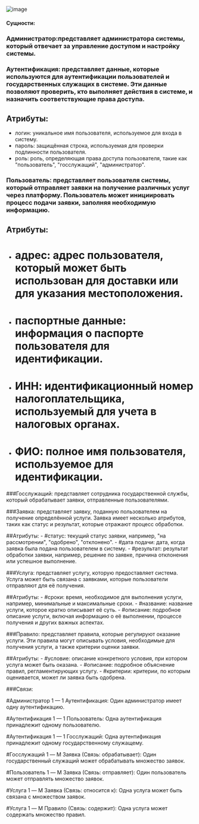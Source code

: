 ![image](https://github.com/user-attachments/assets/562a1a4f-11ff-48d6-a50d-554bdc8c3623)


#### **Сущности**:

### Администратор:представляет администратора системы, который отвечает за управление доступом и настройку системы.

    
### Аутентификация: представляет данные, которые используются для аутентификации пользователей и государственных служащих в системе. Эти данные позволяют проверить, кто выполняет действия в системе, и назначить соответствующие права доступа.

## Атрибуты: 
 - логин: уникальное имя пользователя, используемое для входа в систему.
 - пароль: защищённая строка, используемая для проверки подлинности пользователя.
 - роль: роль, определяющая права доступа пользователя, такие как "пользователь", "госслужащий", "администратор".
    
### Пользователь: представляет пользователя системы, который отправляет заявки на получение различных услуг через платформу. Пользователь может инициировать процесс подачи заявки, заполняя необходимую информацию.

## Атрибуты: 
  - # адрес: адрес пользователя, который может быть использован для доставки или для указания местоположения.
  - # паспортные данные: информация о паспорте пользователя для идентификации.
  - # ИНН: идентификационный номер налогоплательщика, используемый для учета в налоговых органах.
  - # ФИО: полное имя пользователя, используемое для идентификации.
  

###Госслужащий: представляет сотрудника государственной службы, который обрабатывает заявки, отправленные пользователями.


###Заявка: представляет заявку, поданную пользователем на получение определённой услуги. Заявка имеет несколько атрибутов, таких как статус и результат, которые отражают процесс обработки.

##Атрибуты: 
    - #статус: текущий статус заявки, например, "на рассмотрении", "одобрено", "отклонено".
    - #дата подачи: дата, когда заявка была подана пользователем в систему.
    - #результат: результат обработки заявки, например, решение по заявке, причина отклонения или успешное выполнение.


###Услуга: представляет услугу, которую предоставляет система. Услуга может быть связана с заявками, которые пользователи отправляют для её получения.

##Атрибуты: 
    - #сроки: время, необходимое для выполнения услуги, например, минимальные и максимальные сроки.
    - #название: название услуги, которое кратко описывает её суть.
    - #описание: подробное описание услуги, включая информацию о её выполнении, процессе получения и других важных аспектах.


###Правило: представляет правила, которые регулируют оказание услуги. Эти правила могут описывать условия, необходимые для получения услуги, а также критерии оценки заявки.

##Атрибуты: 
    - #условие: описание конкретного условия, при котором услуга может быть оказана.
    - #описание: подробное объяснение правил, регламентирующих услугу.
    - #критерии: критерии, по которым оценивается, может ли заявка быть одобрена.


###Связи:

#Администратор 1 — 1 Аутентификация: Один администратор имеет одну аутентификацию.

#Аутентификация 1 — 1 Пользователь: Одна аутентификация принадлежит одному пользователю.

#Аутентификация 1 — 1 Госслужащий: Одна аутентификация принадлежит одному государственному служащему.

#Госслужащий 1 — M Заявка (Связь: обрабатывает): Один государственный служащий может обрабатывать множество заявок.

#Пользователь 1 — M Заявка (Связь: отправляет): Один пользователь может отправлять множество заявок.

#Услуга 1 — M Заявка (Связь: относится к): Одна услуга может быть связана с множеством заявок.

#Услуга 1 — M Правило (Связь: содержит): Одна услуга может содержать множество правил.

